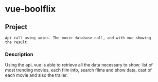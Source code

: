 # vue-boolflix

## Project
```
Api call using axios. The movie database call, and with vue showing the result.
```
### Description

Using the api, vue is able to retrieve all the data necessary to show: list of most trending movies, each film info, search films and show data, cast of each movie and also the trailer. 



